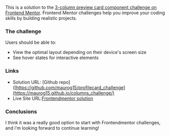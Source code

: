 This is a solution to the [3-column preview card component challenge on Frontend Mentor](https://www.frontendmentor.io/challenges/3column-preview-card-component-pH92eAR2-). Frontend Mentor challenges help you improve your coding skills by building realistic projects. 

### The challenge

Users should be able to:

- View the optimal layout depending on their device's screen size
- See hover states for interactive elements

### Links

- Solution URL: [Github repo]([https://github.com/maurog15/profilecard_challenge](https://maurog15.github.io/columns_challenge/)
- Live Site URL:[Frontendmentor solution](https://www.frontendmentor.io/solutions/responsive-3column-preview-website-with-html-and-css-PLesA1u1eW)

### Conclusions
I think it was a really good option to start with Frontendmentor challenges, and i'm looking forward to continue learning!
